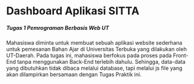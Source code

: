 <h1>Dashboard Aplikasi SITTA</h1>
<h5>Tugas 1 Pemrograman Berbasis Web UT</h5>
<p>Mahasiswa diminta untuk membuat sebuah aplikasi website sederhana untuk pemesanan Bahan Ajar di Universitas Terbuka yang dilakukan oleh UT-Daerah. Pada tugas ini, mahasiswa berfokus pada proses pada Front-End tanpa menggunakan Back-End terlebih dahulu. Sehingga, data-data yang dibutuhkan tidak dibaca melalui database, tapi melalui js file yang akan dilampirkan bersamaan dengan Tugas Praktik ini.</p>
